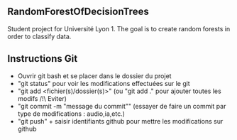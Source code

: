 ## RandomForestOfDecisionTrees
Student project for Université Lyon 1. The goal is to create random forests in order to classify data.

## Instructions Git
- Ouvrir git bash et se placer dans le dossier du projet
- "git status" pour voir les modifications effectuées sur le git
- "git add <fichier(s)/dossier(s)>" (ou "git add ." pour ajouter toutes les modifs /!\ Eviter)
- "git commit -m "message du commit"" (essayer de faire un commit par type de modifications : audio,ia,etc.)
- "git push" + saisir identifiants github pour mettre les modifications sur github
